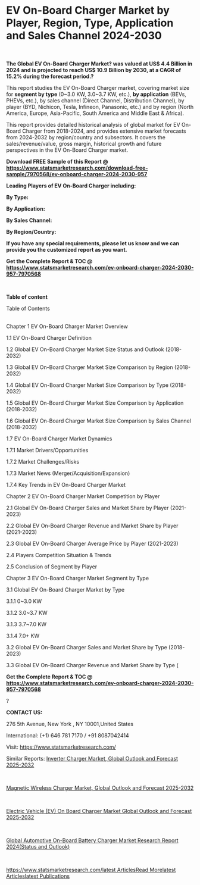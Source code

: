 <h1>EV On-Board Charger Market by Player, Region, Type, Application and Sales Channel 2024-2030</h1><br/><p><strong>The Global EV On-Board Charger Market? was valued at US$ 4.4 Billion in 2024 and is projected to reach US$ 10.9 Billion by 2030, at a <strong>CAGR</strong> of 15.2% during the forecast period.? </strong></p>
 
 
 
 <p>This report studies the EV On-Board Charger market, covering market size for <strong>segment by type</strong> (0~3.0 KW, 3.0~3.7 KW, etc.), <strong>by application</strong> (BEVs, PHEVs, etc.), by sales channel (Direct Channel, Distribution Channel), by player (BYD, Nichicon, Tesla, Infineon, Panasonic, etc.) and by region (North America, Europe, Asia-Pacific, South America and Middle East & Africa).</p>
 
 
 
 <p>This report provides detailed historical analysis of global market for EV On-Board Charger from 2018-2024, and provides extensive market forecasts from 2024-2032 by region/country and subsectors. It covers the sales/revenue/value, gross margin, historical growth and future perspectives in the EV On-Board Charger market.</p>
 
 
 
 <p><strong>Download FREE Sample of this Report @ <a href="https://www.statsmarketresearch.com/download-free-sample/7970568/ev-onboard-charger-2024-2030-957">https://www.statsmarketresearch.com/download-free-sample/7970568/ev-onboard-charger-2024-2030-957</a></strong></p>
 
 
 
 <p><strong>Leading Players of EV On-Board Charger including:</strong></p>
 
 
 
 <p><strong>By Type:</strong></p>
 
 
 
 <p><strong><strong>By Application</strong>:</strong></p>
 
 
 
 <p><strong>By Sales Channel:</strong></p>
 
 
 
 <p><strong>By Region/Country:</strong></p>
 
 
 
 <p><strong>If you have any special requirements, please let us know and we can provide you the customized report as you want.</strong></p>
 
 
 
 <div><b>Get the Complete Report & TOC @ <a href="https://www.statsmarketresearch.com/ev-onboard-charger-2024-2030-957-7970568">https://www.statsmarketresearch.com/ev-onboard-charger-2024-2030-957-7970568</a></b></div>
 
 
 
 <p><br />
 
 <b>Table of content</b></p>
 
 
 
 <p>Table of Contents<br />
 
 <br />
 
 Chapter 1 EV On-Board Charger Market Overview<br />
 
 1.1 EV On-Board Charger Definition<br />
 
 1.2 Global EV On-Board Charger Market Size Status and Outlook (2018-2032)<br />
 
 1.3 Global EV On-Board Charger Market Size Comparison by Region (2018-2032)<br />
 
 1.4 Global EV On-Board Charger Market Size Comparison by Type (2018-2032)<br />
 
 1.5 Global EV On-Board Charger Market Size Comparison by Application (2018-2032)<br />
 
 1.6 Global EV On-Board Charger Market Size Comparison by Sales Channel (2018-2032)<br />
 
 1.7 EV On-Board Charger Market Dynamics<br />
 
 1.7.1 Market Drivers/Opportunities<br />
 
 1.7.2 Market Challenges/Risks<br />
 
 1.7.3 Market News (Merger/Acquisition/Expansion)<br />
 
 1.7.4 Key Trends in EV On-Board Charger Market<br />
 
 Chapter 2 EV On-Board Charger Market Competition by Player<br />
 
 2.1 Global EV On-Board Charger Sales and Market Share by Player (2021-2023)<br />
 
 2.2 Global EV On-Board Charger Revenue and Market Share by Player (2021-2023)<br />
 
 2.3 Global EV On-Board Charger Average Price by Player (2021-2023)<br />
 
 2.4 Players Competition Situation & Trends<br />
 
 2.5 Conclusion of Segment by Player<br />
 
 Chapter 3 EV On-Board Charger Market Segment by Type<br />
 
 3.1 Global EV On-Board Charger Market by Type<br />
 
 3.1.1 0~3.0 KW<br />
 
 3.1.2 3.0~3.7 KW<br />
 
 3.1.3 3.7~7.0 KW<br />
 
 3.1.4 7.0+ KW<br />
 
 3.2 Global EV On-Board Charger Sales and Market Share by Type (2018-2023)<br />
 
 3.3 Global EV On-Board Charger Revenue and Market Share by Type (</p>
 
 
 
 <div><b>Get the Complete Report & TOC @ <a href="https://www.statsmarketresearch.com/ev-onboard-charger-2024-2030-957-7970568">https://www.statsmarketresearch.com/ev-onboard-charger-2024-2030-957-7970568</a></b></div>
 
 
 
 <p>? </p>
 
 
 
 <p><b>CONTACT US:</b><br />
 
 276 5th Avenue, New York , NY 10001,United States<br />
 
 International: (+1) 646 781 7170 / +91 8087042414<br />
 
 Visit: <a href="https://www.statsmarketresearch.com/">https://www.statsmarketresearch.com/</a><br />
 
 Similar Reports: <a href="https://www.statsmarketresearch.com/ev-onboard-charger-2024-2030-957-7970568">Inverter Charger Market, Global Outlook and Forecast 2025-2032 </a><br />
 
 <br />
 
 <a href="https://www.statsmarketresearch.com/ev-onboard-charger-2024-2030-957-7970568">Magnetic Wireless Charger Market, Global Outlook and Forecast 2025-2032</a><br />
 
 <br />
 
 <a href="https://www.statsmarketresearch.com/ev-onboard-charger-2024-2030-957-7970568">Electric Vehicle (EV) On Board Charger Market Global Outlook and Forecast 2025-2032</a><br />
 
 <br />
 
 <a href="https://www.statsmarketresearch.com/ev-onboard-charger-2024-2030-957-7970568">Global Automotive On-Board Battery Charger Market Research Report 2024(Status and Outlook)</a><br />
 
 <br />
 
 <a href="https://gyeongbokgung.com">https://www.statsmarketresearch.com/</a><a href="https://hallyeomaritime.com">latest Articles</a><a href="https://jingwansa.com">Read More</a><a href="https://nguoiviet.jp/">latest Articles</a><a href="https://www.intelmarketresearch.com/">latest Publications</a></p>
